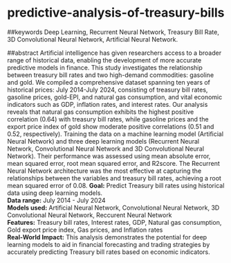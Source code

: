# predictive-analysis-of-treasury-bills
##keywords
Deep Learning, Recurrent Neural Network, Treasury Bill Rate, 3D Convolutional Neural Network, Artificial Neural Network.

##abstract 
Artificial intelligence has given researchers access to a broader range of historical data, enabling the development of more accurate predictive models in finance. This study investigates the relationship between treasury bill rates and two high-demand commodities: gasoline and gold. We compiled a comprehensive dataset spanning ten years of historical prices: July 2014-July 2024, consisting of treasury bill rates, gasoline prices, gold-EPI, and natural gas consumption, and vital economic indicators such as GDP, inflation rates, and interest rates. Our analysis reveals that natural gas consumption exhibits the highest positive correlation (0.64) with treasury bill rates, while gasoline prices and the export price index of gold show moderate positive correlations (0.51 and 0.52, respectively). Training the data on a machine learning model (Artificial Neural Network) and three deep learning models (Recurrent Neural Network, Convolutional Neural Network and 3D Convolutional Neural Network). Their performance was assessed using mean absolute error, mean squared error, root mean squared error, and R2score. The Recurrent Neural Network architecture was the most effective at capturing the relationships between the variables and treasury bill rates, achieving a root mean squared error of 0.08.
**Goal:** Predict Treasury bill rates using historical data using deep learning models. <br/> 
**Data range:** July 2014 - July 2024 <br/> 
**Models used:** Artificial Neural Network, Convolutional Neural Network, 3D Convolutional Neural Network, Reccurent Neural Network <br/> 
**Features:** Treasury bill rates, Interest rates, GDP, Natural gas consumption, Gold export price index, Gas prices, and Inflation rates <br/> 
**Real-World Impact:** This analysis demonstrates the potential for deep learning models to aid in financial forecasting and trading strategies by accurately predicting Treasury bill rates based on economic indicators.

